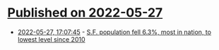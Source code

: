 # [Published on 2022-05-27](index.md)

* [2022-05-27, 17:07:45](https://news.ycombinator.com/item?id=31531997) - [S.F. population fell 6.3%, most in nation, to lowest level since 2010](https://www.sfchronicle.com/sf/article/S-F-population-fell-6-3-most-in-nation-to-17199403.php)
